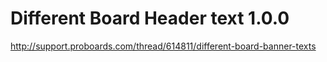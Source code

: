 Different Board Header text 1.0.0
=================================

http://support.proboards.com/thread/614811/different-board-banner-texts
